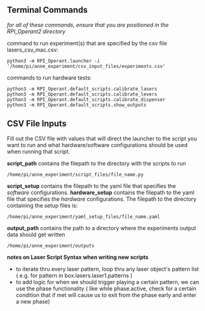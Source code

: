 Terminal Commands
------

*for all of these commands, ensure that you are positioned in the RPI_Operant2 directory* 


command to run experiment(s) that are specified by the csv file lasers_csv_mac.csv: 
~~~
python3 -m RPI_Operant.launcher -i '/home/pi/anne_experiment/csv_input_files/experiments.csv'
~~~

commands to run hardware tests: 
~~~
python3 -m RPI_Operant.default_scripts.calibrate_lasers
python3 -m RPI_Operant.default_scripts.calibrate_levers
python3 -m RPI_Operant.default_scripts.calibrate_dispenser
python3 -m RPI_Operant.default_scripts.show_outputs
~~~

CSV File Inputs
------
Fill out the CSV file with values that will direct the launcher to the script you want to run and what hardware/software configurations should be used when running that script.

**script_path** contains the filepath to the directory with the scripts to run 
~~~
/home/pi/anne_experiment/script_files/file_name.py
~~~

**script_setup** contains the filepath to the yaml file that specifies the *software* configurations. **hardware_setup** contains the filepath to the yaml file that specifies the *hardware* configurations. The filepath to the directory containing the setup files is: 
~~~
/home/pi/anne_experiment/yaml_setup_files/file_name.yaml
~~~

**output_path** contains the path to a directory where the experiments output data should get written 
~~~
/home/pi/anne_experiment/outputs
~~~






**notes on Laser Script Syntax when writing new scripts**
- to iterate thru every laser pattern, loop thru any laser object's pattern list ( e.g. for pattern in box.lasers.laser1.patterns )
- to add logic for when we should trigger playing a certain pattern, we can use the phase functionality ( like while phase.active, check for a certain condition that if met will cause us to exit from the phase early and enter a new phase)